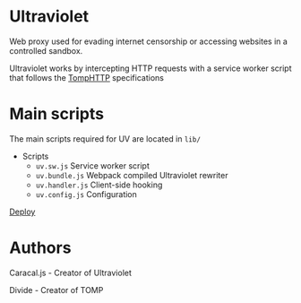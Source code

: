 # Ultraviolet
Web proxy used for evading internet censorship or accessing websites in a controlled sandbox.

Ultraviolet works by intercepting HTTP requests with a service worker script that follows the [TompHTTP](https://github.com/tomphttp) specifications


# Main scripts

The main scripts required for UV are located in `lib/`

- Scripts
    - `uv.sw.js` Service worker script
    - `uv.bundle.js` Webpack compiled Ultraviolet rewriter
    - `uv.handler.js` Client-side hooking
    - `uv.config.js` Configuration



[Deploy](https://github.com/titaniumnetwork-dev/uv-app)


# Authors

Caracal.js - Creator of Ultraviolet

Divide - Creator of TOMP
